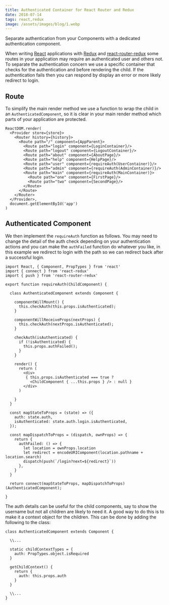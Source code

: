 ```yaml
---
title: Authenticated Container for React Router and Redux
date: 2018-07-14
tags: react,redux
image: /assets/images/blog/1.webp
---
```


Separate authentication from your Components with a dedicated authentication component.

When writing [React](https://facebook.github.io/react/) applications with [Redux](https://github.com/reactjs/redux) and [react-router-redux](https://github.com/reactjs/react-router-redux) some routes in your application may require an authenticated user and others not. To separate the authentication concern we use a specific container that checks for the authentication and before rendering the child. If the authentication fails then you can respond by display an error or more likely redirect to login.

## Route

To simplify the main render method we use a function to wrap the child in an `AuthenticatedComponent`, so it is clear in your main render method which parts of your application are protected.

```
ReactDOM.render(
  <Provider store={store}>
    <Router history={history}>
      <Route path="/" component={AppParent}>
        <Route path="login" component={LoginContainer}/>
        <Route path="logout" component={LogoutContainer}/>
        <Route path="about" component={AboutPage}/>
        <Route path="help" component={HelpPage}/>
        <Route path="user" component={requireAuth(UserContainer)}/>
        <Route path="admin" component={requireAuth(AdminContainer)}/>
        <Route path="main" component={requireAuth(MainContainer)}>
          <Route path="one" component={FirstPage}/>
          <Route path="two" component={SecondPage}/>
        </Route>
      </Route>
    </Router>
  </Provider>,
  document.getElementById('app')
)
```

## Authenticated Component

We then implement the `requireAuth` function as follows. You may need to change the detail of the auth check depending on your authentication actions and you can make the `authFailed` function do whatever you like, in this example we redirect to login with the path so we can redirect back after a successful login.

```
import React, { Component, PropTypes } from 'react'
import { connect } from 'react-redux'
import { push } from 'react-router-redux'

export function requireAuth(ChildComponent) {

  class AuthenticatedComponent extends Component {

    componentWillMount() {
      this.checkAuth(this.props.isAuthenticated);
    }

    componentWillReceiveProps(nextProps) {
      this.checkAuth(nextProps.isAuthenticated);
    }

    checkAuth(isAuthenticated) {
      if (!isAuthenticated) {
        this.props.authFailed();
      }
    }

    render() {
      return (
        <div>
         { this.props.isAuthenticated === true ?
           <ChildComponent { ...this.props } /> : null }
        </div>
      )

    }
  }

  const mapStateToProps = (state) => ({
    auth: state.auth,
    isAuthenticated: state.auth.login.isAuthenticated,
  });

  const mapDispatchToProps = (dispatch, ownProps) => {
    return {
      authFailed: () => {
        let location = ownProps.location
        let redirect = encodeURIComponent(location.pathname + location.search)
        dispatch(push(`/login?next=${redirect}`))
      },
    }
  }

  return connect(mapStateToProps, mapDispatchToProps)(AuthenticatedComponent);

}

```

The auth details can be useful for the child components, say to show the username but not all children are likely to need it. A good way to do this is to make it a context object for the children. This can be done by adding the following to the class:

```
class AuthenticatedComponent extends Component {

  \\...

  static childContextTypes = {
    auth: PropTypes.object.isRequired
  }

  getChildContext() {
    return {
      auth: this.props.auth
    }
  }

  \\...
}
```

